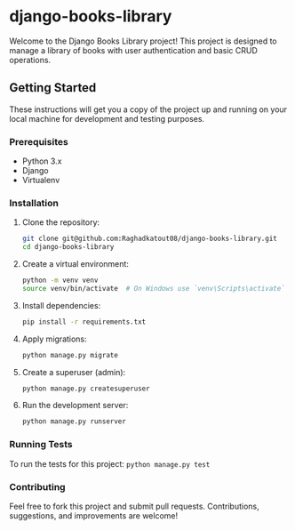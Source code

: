 # django-books-library

Welcome to the Django Books Library project! This project is designed to manage a library of books with user authentication and basic CRUD operations.

## Getting Started
These instructions will get you a copy of the project up and running on your local machine for development and testing purposes.

### Prerequisites

- Python 3.x
- Django
- Virtualenv

### Installation

1. Clone the repository:
   ```bash
   git clone git@github.com:Raghadkatout08/django-books-library.git
   cd django-books-library

2. Create a virtual environment:
    ```bash
    python -m venv venv
    source venv/bin/activate  # On Windows use `venv\Scripts\activate`

3. Install dependencies:
    ```bash
    pip install -r requirements.txt

4. Apply migrations:
    ```bash
    python manage.py migrate

5. Create a superuser (admin):
    ```bash
    python manage.py createsuperuser

6. Run the development server:
    ```bash
    python manage.py runserver


### Running Tests
To run the tests for this project:
    ```python manage.py test```


### Contributing
Feel free to fork this project and submit pull requests. Contributions, suggestions, and improvements are welcome!
